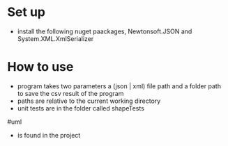 # Set up
* install the following nuget paackages, Newtonsoft.JSON and System.XML.XmlSerializer

# How to use
* program takes two parameters a (json | xml) file path and a folder path to save the csv result of the program
* paths are relative to the current working directory
* unit tests are in the folder called shapeTests


#uml 
* is found in the project


